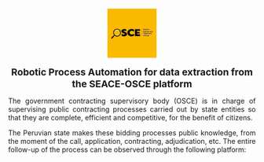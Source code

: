 <p align="center" width="100%">
    <img width="100" src="osce.png">
</p>

<p align="center">
    <strong style="font-size:1.2rem;">
    Robotic Process Automation for data extraction from the SEACE-OSCE platform
    </strong>
</p>

<p style='text-align: justify;'>
The government contracting supervisory body (OSCE) is in charge of supervising public contracting processes carried out by state entities so that they are complete, efficient and competitive, for the benefit of citizens.
</p>

<p style='text-align: justify;'>
The Peruvian state makes these bidding processes public knowledge, from the moment of the call, application, contracting, adjudication, etc. The entire follow-up of the process can be observed through the following platform:
</p>
